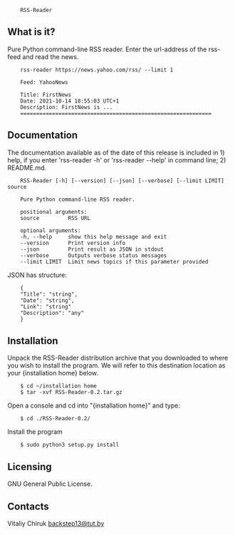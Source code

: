         RSS-Reader

What is it?
-----------

Pure Python command-line RSS reader. Enter the url-address of the rss-feed
and read the news.

        rss-reader https://news.yahoo.com/rss/ --limit 1

        Feed: YahooNews

        Title: FirstNews
        Date: 2021-10-14 18:55:03 UTC+1
        Description: FirstNews is ...
        ============================================================

Documentation
-------------

The documentation available as of the date of this release is
included in 1) help, if you enter 'rss-reader -h' or 'rss-reader --help' 
in command line; 2) README.md.

        RSS-Reader [-h] [--version] [--json] [--verbose] [--limit LIMIT] source

        Pure Python command-line RSS reader.

        positional arguments:
        source         RSS URL

        optional arguments:
        -h, --help     show this help message and exit
        --version      Print version info
        --json         Print result as JSON in stdout
        --verbose      Outputs verbose status messages
        --limit LIMIT  Limit news topics if this parameter provided

JSON has structure:

        {
        "Title": "string",
        "Date": "string",
        "Link": "string"
        "Description": "any"
        }

Installation
------------

Unpack the RSS-Reader distribution archive that you downloaded to
where you wish to install the program. We will refer to this destination
location as your {installation home} below.

        $ cd ~/installation home
        $ tar -xvf RSS-Reader-0.2.tar.gz

Open a console and cd into "{installation home}" and type:

        $ cd ./RSS-Reader-0.2/

Install the program

        $ sudo python3 setup.py install

Licensing
---------

GNU General Public License.

Contacts
--------

Vitaliy Chiruk
backstep13@tut.by
